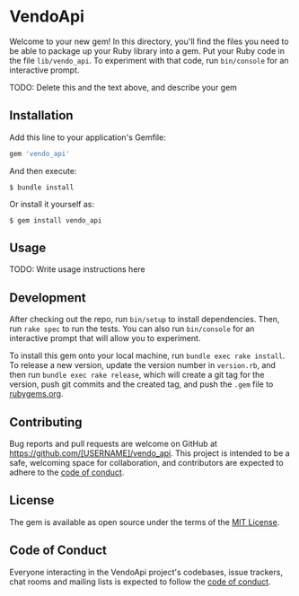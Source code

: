 # VendoApi

Welcome to your new gem! In this directory, you'll find the files you need to be able to package up your Ruby library into a gem. Put your Ruby code in the file `lib/vendo_api`. To experiment with that code, run `bin/console` for an interactive prompt.

TODO: Delete this and the text above, and describe your gem

## Installation

Add this line to your application's Gemfile:

```ruby
gem 'vendo_api'
```

And then execute:

    $ bundle install

Or install it yourself as:

    $ gem install vendo_api

## Usage

TODO: Write usage instructions here

## Development

After checking out the repo, run `bin/setup` to install dependencies. Then, run `rake spec` to run the tests. You can also run `bin/console` for an interactive prompt that will allow you to experiment.

To install this gem onto your local machine, run `bundle exec rake install`. To release a new version, update the version number in `version.rb`, and then run `bundle exec rake release`, which will create a git tag for the version, push git commits and the created tag, and push the `.gem` file to [rubygems.org](https://rubygems.org).

## Contributing

Bug reports and pull requests are welcome on GitHub at https://github.com/[USERNAME]/vendo_api. This project is intended to be a safe, welcoming space for collaboration, and contributors are expected to adhere to the [code of conduct](https://github.com/[USERNAME]/vendo_api/blob/master/CODE_OF_CONDUCT.md).

## License

The gem is available as open source under the terms of the [MIT License](https://opensource.org/licenses/MIT).

## Code of Conduct

Everyone interacting in the VendoApi project's codebases, issue trackers, chat rooms and mailing lists is expected to follow the [code of conduct](https://github.com/[USERNAME]/vendo_api/blob/master/CODE_OF_CONDUCT.md).
